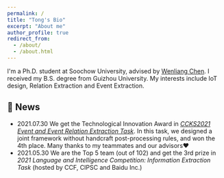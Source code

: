 ```yaml
---
permalink: /
title: "Tong's Bio"
excerpt: "About me"
author_profile: true
redirect_from: 
  - /about/
  - /about.html
---
```


I'm a Ph.D. student at Soochow University, advised by [Wenliang Chen](https://sites.google.com/site/chenwenliang/).
I received my B.S. degree from Guizhou University.
My interests include IoT design, Relation Extraction and Event Extraction.

## 📰 News

- 2021.07.30 We get the Technological Innovation Award in *[CCKS2021 Event and Event Relation Extraction Task](https://www.biendata.xyz/competition/ccks_2021_task6_2)*. In this task, we designed a joint framework without handcraft post-processing rules, and won the 4th place. Many thanks to my teammates and our advisors❤️
- 2021.05.30 We are the Top 5 team (out of 102) and get the 3rd prize in *2021 Language and Intelligence Competition: Information Extraction Task* (hosted by CCF, CIPSC and Baidu Inc.)
